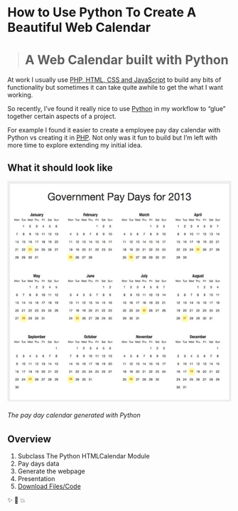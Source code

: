 # How to Use Python To Create A Beautiful Web Calendar

> # A Web Calendar built with Python

At work I usually use [PHP, HTML, CSS and JavaScript](github.com/garthhumphreys) to build any bits of functionality but sometimes it can take quite awhile to get the what I want working.

So recently, I’ve found it really nice to use [Python](www.python.org) in my workflow to “glue” together certain aspects of a project.

For example I found it easier to create a employee pay day calendar with Python vs creating it in [PHP](www.php.net). Not only was it fun to build but I’m left with more time to explore extending my initial idea.

## What it should look like
![Python Web Calendar](https://github.com/garthhumphreys/How-to-Use-Python-To-Create-A-Beautiful-Web-Calendar/blob/master/screenshots/payday-calendar.jpg)
###### The pay day calendar generated with Python

## Overview
1.	Subclass The Python HTMLCalendar Module
2.	Pay days data
3.	Generate the webpage
4.	Presentation
5.	[Download Files/Code](https://github.com/garthhumphreys/How-to-Use-Python-To-Create-A-Beautiful-Web-Calendar/archive/master.zip)

:sparkles: :camel: :boom:
